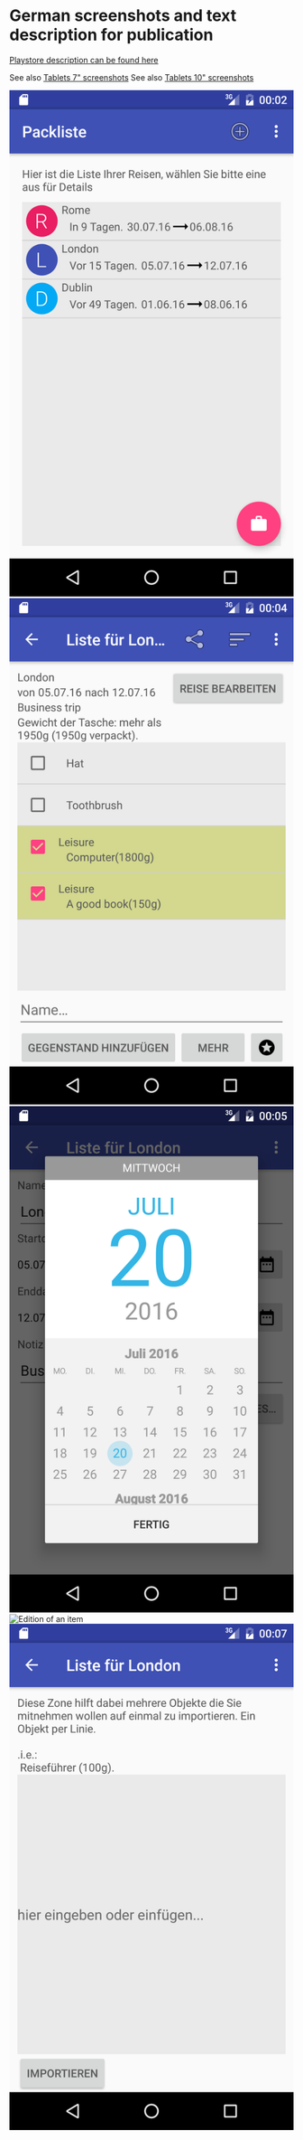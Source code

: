 # German screenshots and text description for publication

[Playstore description can be found here](playstore_description.md)

See also [Tablets 7" screenshots](./tab)
See also [Tablets 10" screenshots](./tab_10)

![List of trips](trip_list.png)
![Detail of a trip](trip_detail.png)
![Selecting a start or end date](date_picker.png)
![Edition of an item](item_edit.png)
![Mass import of new items](item_mass_import.png)

